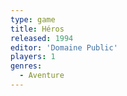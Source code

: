 ```yaml
---
type: game
title: Héros
released: 1994
editor: 'Domaine Public'
players: 1
genres:
  - Aventure
---
```

